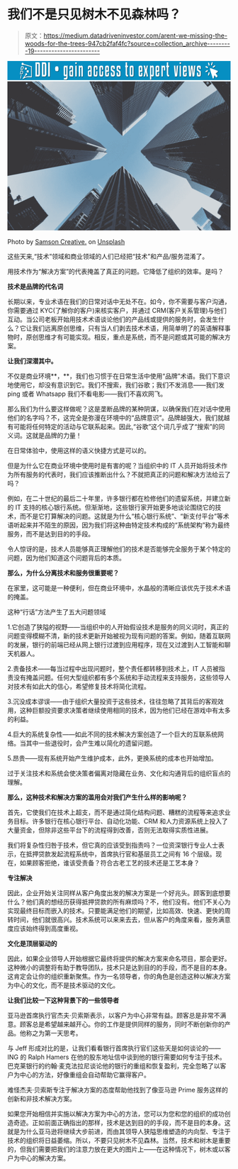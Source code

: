 # 我们不是只见树木不见森林吗？

> 原文：<https://medium.datadriveninvestor.com/arent-we-missing-the-woods-for-the-trees-947cb2faf4fc?source=collection_archive---------19----------------------->

[![](img/26f4cbdd7af11bf2fd8afa11d1c8eace.png)](http://www.track.datadriveninvestor.com/1B9E)![](img/6d27820c6586a8df6e8d0d89feac26c4.png)

Photo by [Samson Creative.](https://unsplash.com/@samsonyyc?utm_source=medium&utm_medium=referral) on [Unsplash](https://unsplash.com?utm_source=medium&utm_medium=referral)

这些天来,“技术”领域和商业领域的人们已经把“技术”和产品/服务混淆了。

用技术作为“解决方案”的代表掩盖了真正的问题。它降低了组织的效率。是吗？

**技术是品牌的代名词**

长期以来，专业术语在我们的日常对话中无处不在。如今，你不需要与客户沟通，你需要通过 KYC(了解你的客户)来核实客户，并通过 CRM(客户关系管理)与他们互动。当公司老板开始用技术术语谈论他们的产品线或提供的服务时，会发生什么？它让我们远离原创思维，只有当人们剥去技术术语，用简单明了的英语解释事物时，原创思维才有可能实现。相反，重点是系统，而不是问题或其可能的解决方案。

**让我们深潜其中。**

不仅是商业环境**，**，我们也习惯于在日常生活中使用“品牌”术语。我们下意识地使用它，却没有意识到它。我们不搜索，我们谷歌；我们不发消息——我们发 ping 或者 Whatsapp 我们不看电影——我们不喜欢网飞。

那么我们为什么要这样做呢？这是垄断品牌的某种阴谋，以确保我们在对话中使用他们的名字吗？不，这完全是弥漫在环境中的“品牌意识”。品牌越强大，我们就越有可能将任何特定的活动与它联系起来。因此,“谷歌”这个词几乎成了“搜索”的同义词。这就是品牌的力量！

在日常体验中，使用这样的语义快捷方式是可以的。

但是为什么它在商业环境中使用时是有害的呢？当组织中的 IT 人员开始将技术作为所有服务的代表时，我们应该推断出什么？不就把真正的问题和解决方法给云了吗？

例如，在二十世纪的最后二十年里，许多银行都在检修他们的遗留系统，并建立新的 IT 支持的核心银行系统。但渐渐地，这些银行家开始更多地谈论围绕它的技术，而不是它打算解决的问题。这就是为什么“核心银行系统”、“新支付平台”等术语听起来并不陌生的原因，因为我们将这种由特定技术构成的“系统架构”称为最终服务，而不是达到目的的手段。

令人惊讶的是，技术人员能够真正理解他们的技术是否能够完全服务于某个特定的问题，因为他们知道这个问题背后的本质。

**那么，为什么分离技术和服务很重要呢？**

在家里，这可能是一种便利，但在商业环境中，水晶般的清晰应该优先于技术术语的掩盖。

这种“行话”方法产生了五大问题领域

1.它创造了狭隘的视野——当组织中的人开始假设技术是服务的同义词时，真正的问题变得模糊不清，新的技术更新开始被视为现有问题的答案。例如，随着互联网的发展，银行的前端已经从网上银行过渡到应用程序，现在又过渡到人工智能和聊天机器人。

2.责备技术——每当过程中出现问题时，整个责任都转移到技术上，IT 人员被指责没有掩盖问题。任何大型组织都有多个系统和手动流程来支持服务，这些领导人对技术有如此大的信心，希望修复技术将简化流程。

3.沉没成本谬误——由于组织大量投资于这些技术，往往忽略了其背后的客观效用，这种巨额投资要求决策者继续使用相同的技术，因为他们已经在游戏中有太多的利益。

4.巨大的系统复杂性——如此不同的技术解决方案创造了一个巨大的互联系统网络。当其中一些退役时，会产生难以简化的遗留问题。

5.昂贵——现有系统开始产生维护成本，此外，更换系统的成本也开始增加。

过于关注技术和系统会使决策者偏离对隐藏在业务、文化和沟通背后的组织盲点的理解。

**那么，这种技术和解决方案的滥用会对我们产生什么样的影响呢？**

首先，它使我们在技术上超支，而不是通过简化结构问题、糟糕的流程等来追求业务目标。许多银行在核心银行平台、自动化功能、CRM 和人力资源系统上投入了大量资金，但除非这些平台下的流程得到改善，否则无法取得实质性进展。

我们将复杂性归咎于技术，但它真的应该受到指责吗？一位资深银行专业人士表示，在抵押贷款发起流程系统中，首席执行官和基层员工之间有 16 个层级。现在，如果顾客拒绝，谁该受责备？符合古老工艺的技术还是工艺本身？

**专注解决**

因此，企业开始关注同样从客户角度出发的解决方案是一个好兆头。顾客到底想要什么？他们真的想经历获得抵押贷款的所有麻烦吗？不，他们没有。他们不关心为实现最终目标而嵌入的技术。只要能满足他们的期望，比如高效、快速、更快的周转时间，他们就很高兴。技术系统可以来来去去，但从客户的角度来看，服务满意度应该始终得到高度重视。

**文化是顶层驱动的**

因此，如果企业领导人开始根据它最终将提供的解决方案来命名项目，那会更好。这种微小的调整将有助于教导团队，技术只是达到目的的手段，而不是目的本身。这肯定会让你的组织重新聚焦。作为一名领导者，你的角色是创造这种以解决方案为中心的文化，而不是技术驱动的文化。

**让我们比较一下这种背景下的一些领导者**

亚马逊首席执行官杰夫·贝索斯表示，以客户为中心非常有益。顾客总是非常不满意。顾客总是希望越来越开心。你的工作是提供同样的服务，同时不断创新你的产品。他称之为第一天思考。

与 Jeff 形成对比的是，让我们看看银行首席执行官们这些天是如何谈论的——ING 的 Ralph Hamers 在他的股东地址信中谈到他的银行需要如何专注于技术。巴克莱银行的约翰·麦克法拉尼谈论他的银行的重组和恢复盈利，完全忽略了以客户为中心的方法，好像重组会自动帮助它赢得客户。

难怪杰夫·贝索斯专注于解决方案的态度帮助他找到了像亚马逊 Prime 服务这样的创新和非技术解决方案。

如果您开始相信并实施以解决方案为中心的方法，您可以为您和您的组织的成功创造奇迹。正如前面正确指出的那样，技术是达到目的的手段，而不是目的本身。这就是为什么亚马逊将继续大步前进，而由其领导人狭隘思维塑造的内向型、专注于技术的组织将日益萎缩。所以，不要只见树木不见森林。当然，技术和树木是重要的，但我们需要把我们的注意力放在更大的图片上——在这种情况下，树木或以客户为中心的解决方案。